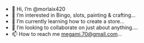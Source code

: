 - 👋 Hi, I’m @morlaix420
- 👀 I’m interested in Bingo, slots, painting & crafting...
- 🌱 I’m currently learning how to create a store...
- 💞️ I’m looking to collaborate on just about anything....
- 📫 How to reach me megami.70@gmail.com...

<!---
morlaix420/morlaix420 is a ✨ special ✨ repository because its `README.md` (this file) appears on your GitHub profile.
You can click the Preview link to take a look at your changes.
--->
